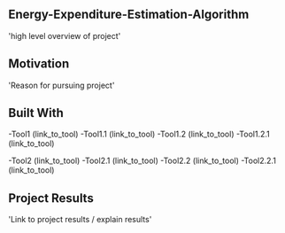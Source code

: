 ## Energy-Expenditure-Estimation-Algorithm 
'high level overview of project' 
  
## Motivation 
'Reason for pursuing project' 
  
## Built With 
-Tool1 (link_to_tool) 
	-Tool1.1 (link_to_tool) 
	-Tool1.2 (link_to_tool) 
		-Tool1.2.1 (link_to_tool) 
  
-Tool2 (link_to_tool) 
	-Tool2.1 (link_to_tool) 
	-Tool2.2 (link_to_tool) 
		-Tool2.2.1 (link_to_tool) 
 
## Project Results  
'Link to project results / explain results' 
